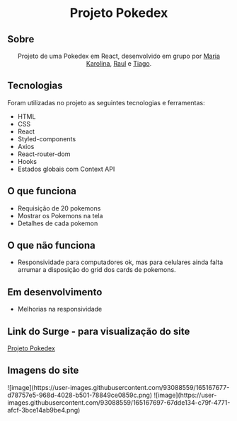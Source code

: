 <h1 align="center" id="top">Projeto Pokedex</h1>

<h2>Sobre </h2>

<p align="center">Projeto de uma Pokedex em React, desenvolvido em grupo por <a href="https://github.com/Maria-Karolina">Maria Karolina</a>, <a href="https://github.com/raul-rita">Raul</a> e <a href="https://github.com/tiagohennig">Tiago</a>.

<h2>Tecnologias </h2>

Foram utilizadas no projeto as seguintes tecnologias e ferramentas:

* HTML
* CSS
* React
* Styled-components
* Axios
* React-router-dom
* Hooks
* Estados globais com Context API

<h2>O que funciona</h2>

* Requisição de 20 pokemons
* Mostrar os Pokemons na tela
* Detalhes de cada pokemon

<h2>O que não funciona</h2>

* Responsividade para computadores ok, mas para celulares ainda falta arrumar a disposição do grid dos cards de pokemons.
 
<h2>Em desenvolvimento</h2>

* Melhorias na responsividade

<h2 id="link">Link do Surge - para visualização do site</h2>
 <a href="https://icky-horn.surge.sh/">Projeto Pokedex</a>
 
 <h2>Imagens do site</h2>
![image](https://user-images.githubusercontent.com/93088559/165167677-d78757e5-968d-4028-b501-78849ce0859c.png)
![image](https://user-images.githubusercontent.com/93088559/165167697-67dde134-c79f-4771-afcf-3bce14ab9be4.png)

